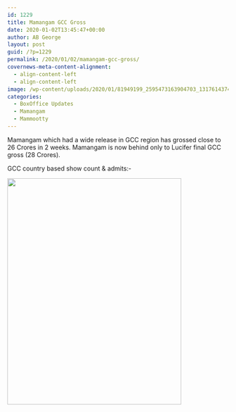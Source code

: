 ```yaml
---
id: 1229
title: Mamangam GCC Gross
date: 2020-01-02T13:45:47+00:00
author: AB George
layout: post
guid: /?p=1229
permalink: /2020/01/02/mamangam-gcc-gross/
covernews-meta-content-alignment:
  - align-content-left
  - align-content-left
image: /wp-content/uploads/2020/01/81949199_2595473163904703_1317614374919077888_o.jpg
categories:
  - BoxOffice Updates
  - Mamangam
  - Mammootty
---
```

Mamangam which had a wide release in GCC region has grossed close to 26 Crores in 2 weeks. Mamangam is now behind only to Lucifer final GCC gross (28 Crores).

GCC country based show count & admits:-

<img loading="lazy" width="396" height="514" src="/wp-content/uploads/2020/01/SAVE_20200102_212122.jpg" alt="" class="wp-image-1235" srcset="/wp-content/uploads/2020/01/SAVE_20200102_212122.jpg 396w, /wp-content/uploads/2020/01/SAVE_20200102_212122-231x300.jpg 231w" sizes="(max-width: 396px) 100vw, 396px" /> 